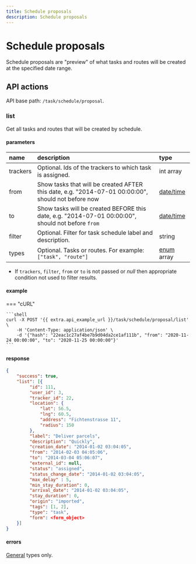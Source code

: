 ```yaml
---
title: Schedule proposals
description: Schedule proposals
---
```


# Schedule proposals

Schedule proposals are "preview" of what tasks and routes will be created at the specified date range.

## API actions

API base path: `/task/schedule/proposal`.

### list

Get all tasks and routes that will be created by schedule.

#### parameters

| name | description | type | 
| :--- | :--- | :--- |
| trackers | Optional. Ids of the trackers to which task is assigned. | int array |
| from | Show tasks that will be created AFTER this date, e.g. "2014-07-01 00:00:00", should not before now | [date/time](../../../../getting-started.md#data-types) |
| to | Show tasks will be created BEFORE this date, e.g. "2014-07-01 00:00:00", should not before `from` | [date/time](../../../../getting-started.md#data-types) |
| filter | Optional. Filter for task schedule label and description. | string |
| types | Optional. Tasks or routes. For example: `["task", "route"]` | [enum](../../../../getting-started.md#data-types) array |

* If `trackers`, `filter`, `from` or `to` is not passed or _null_ then appropriate condition not used to filter results.

#### example

=== "cURL"

    ```shell
    curl -X POST '{{ extra.api_example_url }}/task/schedule/proposal/list' \
        -H 'Content-Type: application/json' \ 
        -d '{"hash": "22eac1c27af4be7b9d04da2ce1af111b", "from": "2020-11-24 00:00:00", "to": "2020-11-25 00:00:00"}'
    ```

#### response

```json
{
    "success": true,
    "list": [{
         "id": 111,
         "user_id": 3,
         "tracker_id": 22,
         "location": {
             "lat": 56.5,
             "lng": 60.5,
             "address": "Fichtenstrasse 11",
             "radius": 150
         },
         "label": "Deliver parcels",
         "description": "Quickly",
         "creation_date": "2014-01-02 03:04:05",
         "from": "2014-02-03 04:05:06",
         "to": "2014-03-04 05:06:07",
         "external_id": null,
         "status": "assigned",
         "status_change_date": "2014-01-02 03:04:05",
         "max_delay" : 5,
         "min_stay_duration": 0,
         "arrival_date": "2014-01-02 03:04:05",
         "stay_duration": 0,
         "origin": "imported",
         "tags": [1, 2],
         "type": "task",
         "form": <form_object>
    }]
}
```

#### errors

[General](../../../../getting-started.md#error-codes) types only.
